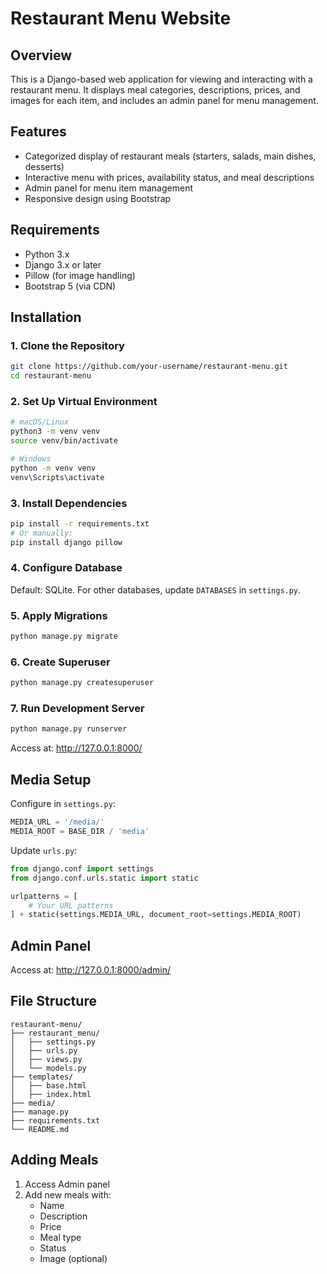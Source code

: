 # Restaurant Menu Website

## Overview
This is a Django-based web application for viewing and interacting with a restaurant menu. It displays meal categories, descriptions, prices, and images for each item, and includes an admin panel for menu management.

## Features
- Categorized display of restaurant meals (starters, salads, main dishes, desserts)
- Interactive menu with prices, availability status, and meal descriptions
- Admin panel for menu item management
- Responsive design using Bootstrap

## Requirements
- Python 3.x
- Django 3.x or later
- Pillow (for image handling)
- Bootstrap 5 (via CDN)

## Installation

### 1. Clone the Repository
```bash
git clone https://github.com/your-username/restaurant-menu.git
cd restaurant-menu
```

### 2. Set Up Virtual Environment
```bash
# macOS/Linux
python3 -m venv venv
source venv/bin/activate

# Windows
python -m venv venv
venv\Scripts\activate
```

### 3. Install Dependencies
```bash
pip install -r requirements.txt
# Or manually:
pip install django pillow
```

### 4. Configure Database
Default: SQLite. For other databases, update `DATABASES` in `settings.py`.

### 5. Apply Migrations
```bash
python manage.py migrate
```

### 6. Create Superuser
```bash
python manage.py createsuperuser
```

### 7. Run Development Server
```bash
python manage.py runserver
```
Access at: http://127.0.0.1:8000/

## Media Setup
Configure in `settings.py`:
```python
MEDIA_URL = '/media/'
MEDIA_ROOT = BASE_DIR / 'media'
```

Update `urls.py`:
```python
from django.conf import settings
from django.conf.urls.static import static

urlpatterns = [
    # Your URL patterns
] + static(settings.MEDIA_URL, document_root=settings.MEDIA_ROOT)
```

## Admin Panel
Access at: http://127.0.0.1:8000/admin/

## File Structure
```
restaurant-menu/
├── restaurant_menu/
│   ├── settings.py
│   ├── urls.py
│   ├── views.py
│   └── models.py
├── templates/
│   ├── base.html
│   ├── index.html
├── media/
├── manage.py
├── requirements.txt
└── README.md
```

## Adding Meals
1. Access Admin panel
2. Add new meals with:
   - Name
   - Description
   - Price
   - Meal type
   - Status
   - Image (optional)

